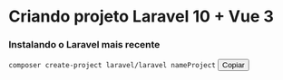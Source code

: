 # Criando projeto Laravel 10 + Vue 3

### Instalando o Laravel mais recente

``` composer create-project laravel/laravel nameProject ``` <button onclick="copyToClipboard('composer create-project laravel/laravel nameProject')">Copiar</button>











<script>
function copyToClipboard(text) {
  const textarea = document.createElement('textarea');
  textarea.value = text;
  document.body.appendChild(textarea);
  textarea.select();
  document.execCommand('copy');
  document.body.removeChild(textarea);
  alert('Código copiado!');
}
</script>